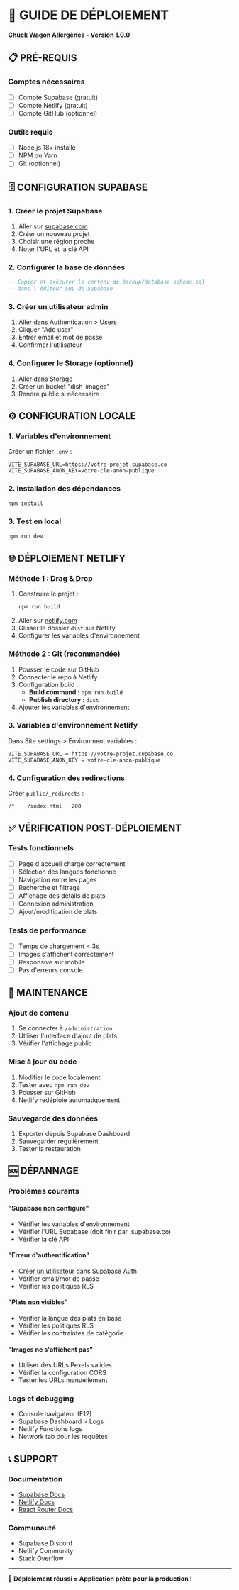 # 🚀 GUIDE DE DÉPLOIEMENT
**Chuck Wagon Allergènes - Version 1.0.0**

## 📋 PRÉ-REQUIS

### **Comptes nécessaires**
- [ ] Compte Supabase (gratuit)
- [ ] Compte Netlify (gratuit) 
- [ ] Compte GitHub (optionnel)

### **Outils requis**
- [ ] Node.js 18+ installé
- [ ] NPM ou Yarn
- [ ] Git (optionnel)

## 🗄️ CONFIGURATION SUPABASE

### **1. Créer le projet Supabase**
1. Aller sur [supabase.com](https://supabase.com)
2. Créer un nouveau projet
3. Choisir une région proche
4. Noter l'URL et la clé API

### **2. Configurer la base de données**
```sql
-- Copier et exécuter le contenu de backup/database-schema.sql
-- dans l'éditeur SQL de Supabase
```

### **3. Créer un utilisateur admin**
1. Aller dans Authentication > Users
2. Cliquer "Add user"
3. Entrer email et mot de passe
4. Confirmer l'utilisateur

### **4. Configurer le Storage (optionnel)**
1. Aller dans Storage
2. Créer un bucket "dish-images"
3. Rendre public si nécessaire

## ⚙️ CONFIGURATION LOCALE

### **1. Variables d'environnement**
Créer un fichier `.env` :
```env
VITE_SUPABASE_URL=https://votre-projet.supabase.co
VITE_SUPABASE_ANON_KEY=votre-cle-anon-publique
```

### **2. Installation des dépendances**
```bash
npm install
```

### **3. Test en local**
```bash
npm run dev
```

## 🌐 DÉPLOIEMENT NETLIFY

### **Méthode 1 : Drag & Drop**
1. Construire le projet :
   ```bash
   npm run build
   ```
2. Aller sur [netlify.com](https://netlify.com)
3. Glisser le dossier `dist` sur Netlify
4. Configurer les variables d'environnement

### **Méthode 2 : Git (recommandée)**
1. Pousser le code sur GitHub
2. Connecter le repo à Netlify
3. Configuration build :
   - **Build command :** `npm run build`
   - **Publish directory :** `dist`
4. Ajouter les variables d'environnement

### **3. Variables d'environnement Netlify**
Dans Site settings > Environment variables :
```
VITE_SUPABASE_URL = https://votre-projet.supabase.co
VITE_SUPABASE_ANON_KEY = votre-cle-anon-publique
```

### **4. Configuration des redirections**
Créer `public/_redirects` :
```
/*    /index.html   200
```

## ✅ VÉRIFICATION POST-DÉPLOIEMENT

### **Tests fonctionnels**
- [ ] Page d'accueil charge correctement
- [ ] Sélection des langues fonctionne
- [ ] Navigation entre les pages
- [ ] Recherche et filtrage
- [ ] Affichage des détails de plats
- [ ] Connexion administration
- [ ] Ajout/modification de plats

### **Tests de performance**
- [ ] Temps de chargement < 3s
- [ ] Images s'affichent correctement
- [ ] Responsive sur mobile
- [ ] Pas d'erreurs console

## 🔧 MAINTENANCE

### **Ajout de contenu**
1. Se connecter à `/administration`
2. Utiliser l'interface d'ajout de plats
3. Vérifier l'affichage public

### **Mise à jour du code**
1. Modifier le code localement
2. Tester avec `npm run dev`
3. Pousser sur GitHub
4. Netlify redéploie automatiquement

### **Sauvegarde des données**
1. Exporter depuis Supabase Dashboard
2. Sauvegarder régulièrement
3. Tester la restauration

## 🆘 DÉPANNAGE

### **Problèmes courants**

#### **"Supabase non configuré"**
- Vérifier les variables d'environnement
- Vérifier l'URL Supabase (doit finir par .supabase.co)
- Vérifier la clé API

#### **"Erreur d'authentification"**
- Créer un utilisateur dans Supabase Auth
- Vérifier email/mot de passe
- Vérifier les politiques RLS

#### **"Plats non visibles"**
- Vérifier la langue des plats en base
- Vérifier les politiques RLS
- Vérifier les contraintes de catégorie

#### **"Images ne s'affichent pas"**
- Utiliser des URLs Pexels valides
- Vérifier la configuration CORS
- Tester les URLs manuellement

### **Logs et debugging**
- Console navigateur (F12)
- Supabase Dashboard > Logs
- Netlify Functions logs
- Network tab pour les requêtes

## 📞 SUPPORT

### **Documentation**
- [Supabase Docs](https://supabase.com/docs)
- [Netlify Docs](https://docs.netlify.com)
- [React Router Docs](https://reactrouter.com)

### **Communauté**
- Supabase Discord
- Netlify Community
- Stack Overflow

---

**🎯 Déploiement réussi = Application prête pour la production !**